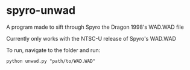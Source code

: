 # spyro-unwad
A program made to sift through Spyro the Dragon 1998's WAD.WAD file

Currently only works with the NTSC-U release of Spyro's WAD.WAD

To run, navigate to the folder and run:
```
python unwad.py "path/to/WAD.WAD"
```